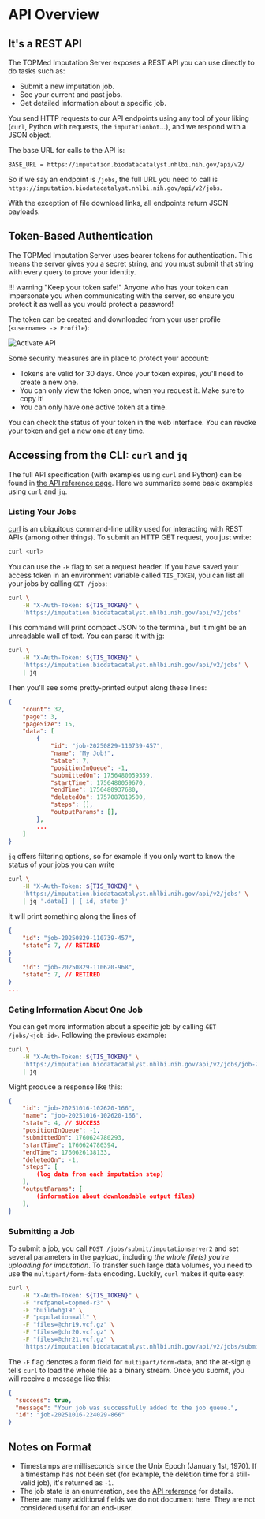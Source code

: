 # API Overview

## It's a REST API

The TOPMed Imputation Server exposes a REST API you can use directly to do tasks such as:

- Submit a new imputation job.
- See your current and past jobs.
- Get detailed information about a specific job.

You send HTTP requests to our API endpoints using any tool of your liking (`curl`, Python with requests, the `imputationbot`...), and we respond with a JSON object.

The base URL for calls to the API is:

```
BASE_URL = https://imputation.biodatacatalyst.nhlbi.nih.gov/api/v2/
```

So if we say an endpoint is `/jobs`, the full URL you need to call is `https://imputation.biodatacatalyst.nhlbi.nih.gov/api/v2/jobs`.

With the exception of file download links, all endpoints return JSON payloads.

## Token-Based Authentication

The TOPMed Imputation Server uses bearer tokens for authentication. This means the server gives you a secret string, and you must submit that string with every query to prove your identity.

!!! warning "Keep your token safe!"
    Anyone who has your token can impersonate you when communicating with the server, so ensure you protect it as well as you would protect a password!

The token can be created and downloaded from your user profile (`<username> -> Profile`):

![Activate API](https://raw.githubusercontent.com/genepi/imputationserver-docker/master/images/api.png)

Some security measures are in place to protect your account:

- Tokens are valid for 30 days. Once your token expires, you'll need to create a new one.
- You can only view the token once, when you request it. Make sure to copy it!
- You can only have one active token at a time.

You can check the status of your token in the web interface. You can revoke your token and get a new one at any time.

## Accessing from the CLI: `curl` and `jq`

The full API specification (with examples using `curl` and Python) can be found in [the API reference page](api-reference.md). Here we summarize some basic examples using `curl` and `jq`.

### Listing Your Jobs

[curl](https://curl.se/) is an ubiquitous command-line utility used for interacting with REST APIs (among other things). To submit an HTTP GET request, you just write:

```sh
curl <url>
```

You can use the `-H` flag to set a request header. If you have saved your access token in an environment variable called `TIS_TOKEN`, you can list all your jobs by calling `GET /jobs`:

```sh
curl \
    -H "X-Auth-Token: ${TIS_TOKEN}" \
    'https://imputation.biodatacatalyst.nhlbi.nih.gov/api/v2/jobs'
```

This command will print compact JSON to the terminal, but it might be an unreadable wall of text. You can parse it with [jq](https://jqlang.org/):

```sh
curl \
    -H "X-Auth-Token: ${TIS_TOKEN}" \
    'https://imputation.biodatacatalyst.nhlbi.nih.gov/api/v2/jobs' \
    | jq
```

Then you'll see some pretty-printed output along these lines:

```json
{
    "count": 32,
    "page": 3,
    "pageSize": 15,
    "data": [
        {
            "id": "job-20250829-110739-457",
            "name": "My Job!",
            "state": 7,
            "positionInQueue": -1,
            "submittedOn": 1756480059559,
            "startTime": 1756480059670,
            "endTime": 1756480937680,
            "deletedOn": 1757087819500,
            "steps": [],
            "outputParams": [],
        },
        ...
    ]
}
```

`jq` offers filtering options, so for example if you only want to know the status of your jobs you can write

```sh
curl \
    -H "X-Auth-Token: ${TIS_TOKEN}" \
    'https://imputation.biodatacatalyst.nhlbi.nih.gov/api/v2/jobs' \
    | jq '.data[] | { id, state }'
```

It will print something along the lines of

```json
{
    "id": "job-20250829-110739-457",
    "state": 7, // RETIRED
}
{
    "id": "job-20250829-110620-968",
    "state": 7, // RETIRED
}
...
```

### Geting Information About One Job

You can get more information about a specific job by calling `GET /jobs/<job-id>`. Following the previous example:

```sh
curl \
    -H "X-Auth-Token: ${TIS_TOKEN}" \
    'https://imputation.biodatacatalyst.nhlbi.nih.gov/api/v2/jobs/job-20251016-102620-166' \
    | jq
```

Might produce a response like this:

```json
{
    "id": "job-20251016-102620-166",
    "name": "job-20251016-102620-166",
    "state": 4, // SUCCESS
    "positionInQueue": -1,
    "submittedOn": 1760624780293,
    "startTime": 1760624780394,
    "endTime": 1760626138133,
    "deletedOn": -1,
    "steps": [
        (log data from each imputation step)
    ],
    "outputParams": [
        (information about downloadable output files)
    ],
}

```

### Submitting a Job

To submit a job, you call `POST /jobs/submit/imputationserver2` and set several parameters in the payload, including *the whole file(s) you're uploading for imputation*. To transfer such large data volumes, you need to use the `multipart/form-data` encoding. Luckily, `curl` makes it quite easy:

```sh
curl \
    -H "X-Auth-Token: ${TIS_TOKEN}" \
    -F "refpanel=topmed-r3" \
    -F "build=hg19" \
    -F "population=all" \
    -F "files=@chr19.vcf.gz" \
    -F "files=@chr20.vcf.gz" \
    -F "files=@chr21.vcf.gz" \
    'https://imputation.biodatacatalyst.nhlbi.nih.gov/api/v2/jobs/submit/imputationserver2'
```

The `-F` flag denotes a form field for `multipart/form-data`, and the at-sign `@` tells `curl` to load the whole file as a binary stream. Once you submit, you will receive a message like this:

```json
{
  "success": true,
  "message": "Your job was successfully added to the job queue.",
  "id": "job-20251016-224029-866"
}
```

## Notes on Format

* Timestamps are milliseconds since the Unix Epoch (January 1st, 1970). If a timestamp has not been set (for example, the deletion time for a still-valid job), it's returned as `-1`.
* The job state is an enumeration, see the [API reference](api-reference.md) for details.
* There are many additional fields we do not document here. They are not considered useful for an end-user.
